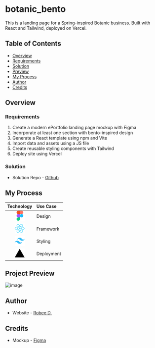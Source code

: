 # botanic_bento

This is a landing page for a Spring-inspired Botanic business. Built with React and Tailwind, deployed on Vercel.

## Table of Contents
- [Overview](#overview)
- [Requirements](#requirements)
- [Solution](#solution)
- [Preview](#project-preview)
- [My Process](#my-process)
- [Author](#author)
- [Credits](#credits)

## Overview

### Requirements
1. Create a modern ePortfolio landing page mockup with Figma
2. Incorporate at least one section with bento-inspired design
3. Generate a React template using npm and Vite
4. Import data and assets using a JS file
5. Create reusable styling components with Tailwind
6. Deploy site using Vercel

### Solution
- Solution Repo - [Github](https://github.com/robeeds/botanic_bento)

## My Process

| Technology | Use Case |
| :---: | :--- |
| <img src="https://github.com/devicons/devicon/blob/master/icons/figma/figma-original.svg" alt="Figma" height="32" width="32"/> | Design |
| <img src="https://github.com/devicons/devicon/blob/master/icons/react/react-original.svg" alt="React" height="32" width="32"/> | Framework |
| <img src="https://github.com/devicons/devicon/blob/master/icons/tailwindcss/tailwindcss-original.svg" alt="Tailwind" height="32" width="32"/> | Styling |
| <img src="https://github.com/devicons/devicon/blob/master/icons/vercel/vercel-original.svg" alt="Vercel" height="32" width="32"/> | Deployment |

## Project Preview
<img width="1439" alt="image" src="https://github.com/robeeds/botanic_bento/assets/71895118/de5fdcc5-76be-4c47-9b97-718ad30a6267">


## Author

- Website - [Robee D.](https://www.robeeds.dev)

## Credits

- Mockup - [Figma](https://www.figma.com/file/dBw5eWpSsZJHFGpjeBeVV9/botanic_bento?type=design&node-id=0%3A1&mode=design&t=X77eH3T0cyZzVmkV-1)

